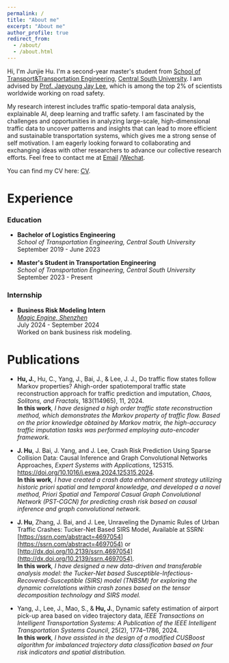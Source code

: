 ```yaml
---
permalink: /
title: "About me"
excerpt: "About me"
author_profile: true
redirect_from: 
  - /about/
  - /about.html
---
```


Hi, I'm Junjie Hu. I'm a second-year master's student from [School of Transport&Transportation Engineering](https://stte.csu.edu.cn/), [Central South University](https://www.csu.edu.cn/).  I am advised by [Prof. Jaeyoung Jay Lee](https://www.researchgate.net/profile/Jaeyoung-Lee-26), which is among the top 2% of scientists worldwide working on road safety.

My research interest includes traffic spatio-temporal data analysis, explainable AI, deep learning and traffic safety. I am fascinated by the challenges and opportunities in analyzing large-scale, high-dimensional traffic data to uncover patterns and insights that can lead to more efficient and sustainable transportation systems, which gives me a strong sense of self motivation. I am eagerly looking forward to collaborating and exchanging ideas with other researchers to advance our collective research efforts. Feel free to contact me at [Email](mailto:junjie_hu@csu.edu.cn) /[Wechat](../images/wechat.jpg). 

You can find my CV here: [CV](../assets/JunjieHu_CV.pdf).


Experience
======
### Education

- **Bachelor of Logistics Engineering**  
  *School of Transportation Engineering, Central South University*  
  September 2019 - June 2023

- **Master's Student in Transportation Engineering**  
  *School of Transportation Engineering, Central South University*  
  September 2023 - Present

### Internship

- **Business Risk Modeling Intern**  
  [*Magic Engine, Shenzhen*](http://www.magicengine.com.cn/)
  <br> July 2024 - September 2024 
 <br>  Worked on bank business risk modeling.

Publications
======

- **Hu, J.**, Hu, C., Yang, J., Bai, J., & Lee, J. J., Do traffic flow states follow Markov properties? Ahigh-order spatiotemporal traffic state reconstruction approach for traffic prediction and imputation, *Chaos, Solitons, and Fractals*, 183(114965), 11, 2024.
<br>**In this work**<em>, I have designed a high order traffic state reconstruction method, which demonstrates the Markov property of traffic flow. Based on the prior knowledge obtained by Markov matrix, the high-accuracy traffic imputation tasks was performed employing auto-encoder framework.</em>


- **J. Hu**, J. Bai, J. Yang, and J. Lee, Crash Risk Prediction Using Sparse Collision Data: Causal Inference and Graph Convolutional Networks Approaches, *Expert Systems with Applications*, 125315. https://doi.org/10.1016/j.eswa.2024.125315,2024.
<br>**In this work**<em>, I have created a crash data enhancement strategy utilizing historic priori spatial and temporal knowledge, and developed a a novel method, Priori Spatial and Temporal Casual Graph Convolutional Network (PST-CGCN) for predicting crash risk based on causal inference and graph convolutional network.</em>

- **J. Hu**, Zhang, J. Bai, and J. Lee, Unraveling the Dynamic Rules of Urban Traffic Crashes: Tucker-Net Based SIRS Model, Available at SSRN: [https://ssrn.com/abstract=4697054](https://ssrn.com/abstract=4697054) or [http://dx.doi.org/10.2139/ssrn.4697054](http://dx.doi.org/10.2139/ssrn.4697054).
<br>**In this work**<em>, I have designed a new data-driven and transferable analysis model: the Tucker-Net based 
Susceptible-Infectious-Recovered-Susceptible (SIRS) model (TNBSM) for exploring the dynamic correlations within crash zones based on the tensor decomposition technology and SIRS model.</em>

- Yang, J., Lee, J., Mao, S., & **Hu, J.**, Dynamic safety estimation of airport pick-up area based on video trajectory data, *IEEE Transactions on Intelligent Transportation Systems: A Publication of the IEEE Intelligent Transportation Systems Council*, 25(2), 1774–1786, 2024.
<br>**In this work**<em>, I have assisted in the design of a modified CUSBoost algorithm for imbalanced trajectory data classification based on four risk indicators and spatial distribution. </em>
